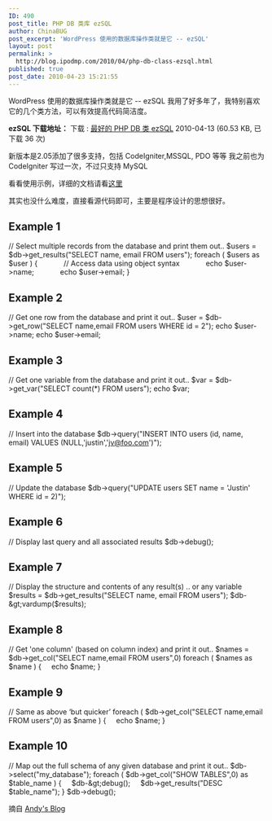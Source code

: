 ```yaml
---
ID: 490
post_title: PHP DB 类库 ezSQL
author: ChinaBUG
post_excerpt: 'WordPress 使用的数据库操作类就是它 -- ezSQL'
layout: post
permalink: >
  http://blog.ipodmp.com/2010/04/php-db-class-ezsql.html
published: true
post_date: 2010-04-23 15:21:55
---
```

WordPress 使用的数据库操作类就是它 -- ezSQL
我用了好多年了，我特别喜欢它的几个类方法，可以有效提高代码简洁度。

<strong>ezSQL 下载地址：</strong>
下载 : <a href="http://www.21andy.com/blog/download/ez_sql_2.05.zip">最好的 PHP DB 类 ezSQL</a> 2010-04-13 (60.53 KB, 已下载 36 次)

新版本是2.05添加了很多支持，包括 CodeIgniter,MSSQL, PDO 等等
我之前也为 CodeIgniter 写过一次，不过只支持 MySQL

看看使用示例，详细的文档请看<a rel="nofollow" href="http://justinvincent.com/docs/ezsql/ez_sql_help.htm" target="_blank">这里</a>

其实也没什么难度，直接看源代码即可，主要是程序设计的思想很好。

Example 1
----------------------------------------------------

// Select multiple records from the database and print them out..
$users = $db-&gt;get_results("SELECT name, email FROM users");
foreach ( $users as $user ) {
            // Access data using object syntax
            echo $user-&gt;name;
            echo $user-&gt;email;
}

Example 2
----------------------------------------------------

// Get one row from the database and print it out..
$user = $db-&gt;get_row("SELECT name,email FROM users WHERE id = 2");
echo $user-&gt;name;
echo $user-&gt;email;

Example 3
----------------------------------------------------

// Get one variable from the database and print it out..
$var = $db-&gt;get_var("SELECT count(*) FROM users");
echo $var;

Example 4
----------------------------------------------------

// Insert into the database
$db-&gt;query("INSERT INTO users (id, name, email) VALUES (NULL,'justin','jv@foo.com')");

Example 5
----------------------------------------------------

// Update the database
$db-&gt;query("UPDATE users SET name = 'Justin' WHERE id = 2)");

Example 6
----------------------------------------------------

// Display last query and all associated results
$db-&gt;debug();

Example 7
----------------------------------------------------

// Display the structure and contents of any result(s) .. or any variable
$results = $db-&gt;get_results("SELECT name, email FROM users");
$db-&gt;vardump($results);

Example 8
----------------------------------------------------

// Get 'one column' (based on column index) and print it out..
$names = $db-&gt;get_col("SELECT name,email FROM users",0)
foreach ( $names as $name ) {
    echo $name;
}

Example 9
----------------------------------------------------

// Same as above ‘but quicker’
foreach ( $db-&gt;get_col("SELECT name,email FROM users",0) as $name ) {
    echo $name;
}

Example 10
----------------------------------------------------

// Map out the full schema of any given database and print it out..
$db-&gt;select("my_database");
foreach ( $db-&gt;get_col("SHOW TABLES",0) as $table_name ) {
    $db-&gt;debug();
    $db-&gt;get_results("DESC $table_name");
}
$db-&gt;debug();

摘自 <a href="http://www.21andy.com/blog/20100413/1863.html" target="_blank">Andy's Blog</a>